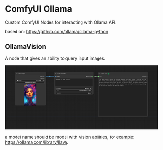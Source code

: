 # ComfyUI Ollama

Custom ComfyUI Nodes for interacting with Ollama API.

based on: https://github.com/ollama/ollama-python


## OllamaVision

A node that gives an ability to query input images. 

![pic](.meta/OllamaVision.png)

a model name should be model with Vision abilities, for example: https://ollama.com/library/llava.

